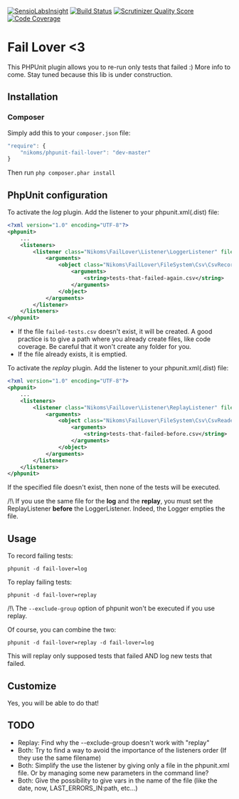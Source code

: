 [![SensioLabsInsight](https://insight.sensiolabs.com/projects/8470b809-e2e4-4a39-b96e-2001fa92f0b2/mini.png)](https://insight.sensiolabs.com/projects/8470b809-e2e4-4a39-b96e-2001fa92f0b2)
[![Build Status](https://api.travis-ci.org/Nikoms/phpunit-fail-lover.png)](https://api.travis-ci.org/Nikoms/phpunit-fail-lover)
[![Scrutinizer Quality Score](https://scrutinizer-ci.com/g/Nikoms/phpunit-fail-lover/badges/quality-score.png)](https://scrutinizer-ci.com/g/Nikoms/phpunit-fail-lover/)
[![Code Coverage](https://scrutinizer-ci.com/g/Nikoms/phpunit-fail-lover/badges/coverage.png)](https://scrutinizer-ci.com/g/Nikoms/phpunit-fail-lover/)


Fail Lover <3
==============

This PHPUnit plugin allows you to re-run only tests that failed :) More info to come. Stay tuned because this lib is under construction.

Installation
--------------

### Composer ###
Simply add this to your `composer.json` file:
```js
"require": {
    "nikoms/phpunit-fail-lover": "dev-master"
}
```

Then run `php composer.phar install`

PhpUnit configuration
---------------------
To activate the *log* plugin. Add the listener to your phpunit.xml(.dist) file:

```xml
<?xml version="1.0" encoding="UTF-8"?>
<phpunit>
    ...
    <listeners>
        <listener class="Nikoms\FailLover\Listener\LoggerListener" file="vendor/nikoms/phpunit-fail-lover/src/Listener/LoggerListener.php">
            <arguments>
                <object class="Nikoms\FailLover\FileSystem\Csv\CsvRecorder">
                    <arguments>
                        <string>tests-that-failed-again.csv</string>
                    </arguments>
                </object>
            </arguments>
        </listener>
    </listeners>
</phpunit>
```

* If the file `failed-tests.csv` doesn't exist, it will be created. A good practice is to give a path where you already create files, like code coverage. Be careful that it won't create any folder for you.
* If the file already exists, it is emptied.


To activate the *replay* plugin. Add the listener to your phpunit.xml(.dist) file:

```xml
<?xml version="1.0" encoding="UTF-8"?>
<phpunit>
    ...
    <listeners>
        <listener class="Nikoms\FailLover\Listener\ReplayListener" file="src/Listener/ReplayListener.php">
            <arguments>
                <object class="Nikoms\FailLover\FileSystem\Csv\CsvReader">
                    <arguments>
                        <string>tests-that-failed-before.csv</string>
                    </arguments>
                </object>
            </arguments>
        </listener>
    </listeners>
</phpunit>
```

If the specified file doesn't exist, then none of the tests will be executed.

/!\ If you use the same file for the **log** and the **replay**, you must set the ReplayListener **before** the LoggerListener. Indeed, the Logger empties the file.

Usage
-----

To record failing tests:

`phpunit -d fail-lover=log`


To replay failing tests:

`phpunit -d fail-lover=replay`

/!\ The `--exclude-group` option of phpunit won't be executed if you use replay.

Of course, you can combine the two:

`phpunit -d fail-lover=replay -d fail-lover=log`

This will replay only supposed tests that failed AND log new tests that failed.

Customize
---------

Yes, you will be able to do that!


TODO
----

* Replay: Find why the --exclude-group doesn't work with "replay"
* Both: Try to find a way to avoid the importance of the listeners order (If they use the same filename)
* Both: Simplify the use the listener by giving only a file in the phpunit.xml file. Or by managing some new parameters in the command line?
* Both: Give the possibility to give vars in the name of the file (like the date, now, LAST_ERRORS_IN:path, etc...)
